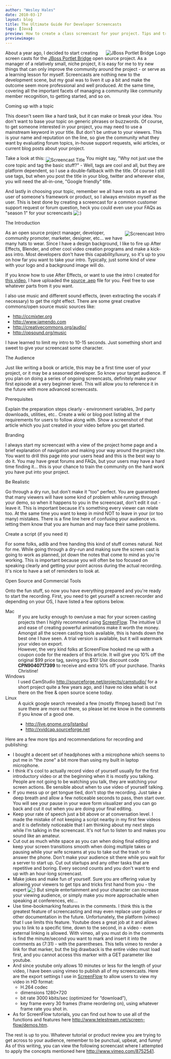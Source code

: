 ```yaml
---
author: "Wesley Hales"
date: 2010-03-17
layout: blog
title: The Ultimate Guide For Developer Screencasts
tags: [Java]
preview: How to create a class screencast for your project. Tips and tricks I've used while creating videos for my projects at JBoss.
previewimage:
---
```


<p><img alt="JBoss Portlet Bridge Logo" align="right" src="/images/jroller/jbossportletbridge_logo.gif"/> About a year ago, I decided to start creating screen casts for the <a href="http://jboss.org/portletbridge" target="_blank">JBoss Portlet Bridge</a> open source project. As a manager of a relatively small, niche project, it is easy for me to try new things that can only improve the community around the project &#45; or serve as a learning lesson for myself. Screencasts are nothing new to the development scene, but my goal was to liven it up a bit and make the outcome seem more professional and well produced. At the same time, covering all the important facets of managing a community like community member recognition, to getting started, and so on.</p> 

<p class="pTitle">Coming up with a topic</p> 
<p>This doesn't seem like a hard task, but it can make or break your idea. You don't want to base your topic on generic phrases or buzzwords. Of course, to get someone interested in your project, you may need to use a mainstream keyword in your title. But don't be untrue to your viewers. This is your name and reputation on the line, so give the community what they want by evaluating forum topics, in&#45;house support requests, wiki articles, or current blog posts about your project.</p> 

<p>Take a look at this: 
<img alt="Screencast Title" align="middle" src="/images/jroller/screencast-title.gif" /> 
You might say, "Why not just use the core topic and tag the basic stuff?" &#45; Well, tags are cool and all, but they are platform dependent, so I use a double&#45;fallback with the title. Of course I still use tags, but when you post the title in your blog, twitter and wherever else, you will need the all&#45;in&#45;one, "Google friendly" title. 
</p> 

<p>And lastly in choosing your topic, remember we all have roots as an end user of someone's framework or product, so I always envision myself as the user. This is best done by creating a screencast for a common customer support request or forum question, heck you could even use your FAQs as "season 1" for your screencasts <img src="http://www.jroller.com/images/smileys/smile.gif" class="smiley" alt=":)" title=":)" /></p> 

<p class="pTitle">The Introduction</p> 
<p><a href="http://www.vimeo.com/8752541"><img alt="Screencast Intro" align="right" src="/images/jroller/intro-ss.gif" style="padding:3px"/></a>As an open source project manager, developer, community promoter, marketer, designer, etc… we have many hats to wear. Since I have a design background, I like to fire up After Effects, Blender, and other cool video creation programs and make a kick&#45;ass intro. Most developers don't have this capability/luxury, so it's up to you on how far you want to take your intro. Typically, just some kind of view with your logo and a background image will do.</p> 
<p>If you know how to use After Effects, or want to use the intro I created for <a href="http://www.vimeo.com/8752541">this video</a>, I have uploaded the <a href="http://rapidshare.com/files/364251565/BridgeIntro.zip.html">source .aep</a> file for you. Feel free to use whatever parts from it you want.</p> 
<p>I also use music and different sound effects, (even extracting the vocals if necessary) to get the right effect. There are some great creative commons/open source music sources like: 
<ul> 
<li><a href="http://ccmixter.org">http://ccmixter.org</a></li>
<li><a href="http://www.jamendo.com">http://www.jamendo.com</a></li>
<li><a href="http://creativecommons.org/audio/">http://creativecommons.org/audio/</a></li>
<li><a href="http://opsound.org/music">http://opsound.org/music</a></li>
</ul> 
I have learned to limit my intro to 10&#45;15 seconds. Just something short and sweet to give your screencast some character.
</p> 

<p class="pTitle">The Audience</p> 
<p>Just like writing a book or article, this may be a first time user of your project, or it may be a seasoned developer. So know your target audience. If you plan on doing a series of ongoing screencasts, definitely make your first episode at a very beginner level. This will allow you to reference it in the future with more advanced screencasts.</p> 

<p class="pTitle">Prerequisites</p> 
<p>Explain the preparation steps clearly &#45; environment variables, 3rd party downloads, utilities, etc.. Create a wiki or blog post listing all the requirements for users to follow along with. Show a screenshot of that article which you just created in your video before you get started.</p> 

<p class="pTitle">Branding</p><p>I always start my screencast with a view of the project home page and a brief explanation of navigation and making your way around the project site. You want to drill this page into your users head and this is the best way to do it. You may have great forums and FAQs, but your users may have a hard time finding it... this is your chance to train the community on the hard work you have put into your project.</p> 

<p class="pTitle">Be Realistic</p> 
<p>Go through a dry run, but don't make it "too" perfect. You are guaranteed that many viewers will have some kind of problem while running through your demo, so when it happens to you in the screencast, don't edit it out &#45; leave it. This is important because it's something every viewer can relate too. At the same time you want to keep in mind NOT to leave in your (or too many) mistakes. There is a fine line here of confusing your audience vs. letting them know that you are human and may face their same problems.</p> 

<p class="pTitle">Create a script (if you need it)</p> 
<p>For some folks, adlib and free handing this kind of stuff comes natural. Not for me. While going through a dry&#45;run and making sure the screen cast is going to work as planned, jot down the notes that come to mind as you're working. This is important because you will often be too focused on speaking clearly and getting your point across during the actual recording. It's nice to have a set of reminders to look at.</p> 

<p class="pTitle">Open Source and Commercial Tools</p> 
<p>Onto the fun stuff, so now you have everything prepared and you're ready to start the recording. First, you need to get yourself a screen recorder and depending on your OS, I have listed a few options below.</p> 

<dl> 
<dt>Mac</dt> 
<dd>If you are lucky enough to own/use a mac for your screen casting projects then I highly recommend using <a href="http://www.telestream.net/screen-flow/overview.htm">ScreenFlow</a>. The intuitive UI and ease of creating powerful animations make it worth the money. Amongst all the screen casting tools available, this is hands down the best one I have seen. A trial version is available, but it will watermark your video on export.<br/> 
However, the very kind folks at ScreenFlow hooked me up with a coupon code for the readers of this article. It will give you 10% off the original $99 price tag, saving you $10! Use discount code <strong>CPN9040717399</strong> to receive and extra 10% off your purchase. Thanks Christine!</dd> 
<dt>Windows</dt> 
<dd>I used CamStudio <a href="http://sourceforge.net/projects/camstudio/">http://sourceforge.net/projects/camstudio/</a> for a short project quite a few years ago, and I have no idea what is out there on the free & open source scene today.</dd> 
<dt>Linux</dt> 
<dd>A quick google search revealed a few (mostly ffmpeg based) but I'm sure there are more out there, so please let me know in the comments if you know of a good one. 
<ul> 
<li><a href="http://live.gnome.org/Istanbul">http://live.gnome.org/Istanbul</a></li>
<li><a href="http://xvidcap.sourceforge.net">http://xvidcap.sourceforge.net</a></li>
</ul> 
</dd> 
</dl> 

<p class="pTitle">Here are a few more tips and recommendations for recording and publishing:</p> 
<ul> 
<li>I bought a decent set of headphones with a microphone which seems to put me in "the zone" a bit more than using my built in laptop microphone.</li> 
<li><img alt="" align="right" src="/images/jroller/you-video.gif"/>I think it's cool to actually record video of yourself usually for the first introductory video or at the beginning when it is mostly you talking. People are not going to be watching you talk, they are watching your screen actions. Be sensible about when to use video of yourself talking.</li> 
<li>If you mess up or get tongue tied, don't stop the recording. Just take a deep breath and allow a few noticeable seconds to pass, then start over. You will see your pause in your wave form visualizer and you can go back and cut it out when you are doing your final editing.</li> 
<li>Keep your rate of speech just a bit above or at conversation level. I made the mistake of not keeping a script nearby in my first few videos and it is definitely noticeable that I am thinking about my next steps while I'm talking in the screencast. It's not fun to listen to and makes you sound like an amateur. 
</li> 
<li><img alt="" align="left" src="/images/jroller/waveform.gif" style="padding:0 20px 0 0"/>Cut out as much white space as you can when doing final editing and keep your screen transitions smooth when doing multiple takes or pausing while your wife screams at you to take out the trash or to answer the phone. Don't make your audience sit there while you wait for a server to start up. Cut out startups and any other tasks that are repetitive and boring. Every second counts and you don't want to end up with an hour&#45;long screencast. 
</li> 
<li>Make jokes and make fun of yourself. Sure you are offering value by allowing your viewers to get tips and tricks first hand from you &#45; the expert <img src="http://www.jroller.com/images/smileys/wink.gif" class="smiley" alt=";)" title=";)" /> But simple entertainment and your character can increase your viewing audience, or simply make you more approachable when speaking at conferences, etc...</li> 
<li><img alt="" align="right" src="/images/jroller/timemark.gif"/>Use time&#45;bookmarking features in the comments. I think this is the greatest feature of screencasting and may even replace user guides or other documentation in the future. Unfortunately, the platform (vimeo) that I use limits this feature. Youtube does a great job at it and allows you to link to a specific time, down to the second, in a video &#45; even external linking is allowed. With vimeo, all you must do in the comments is find the minute/second you want to mark and insert it into the comments as (7:31) &#45; with the parentheses. This tells vimeo to render a link for that marker, but the big drawback is the entire video must load first, and you cannot access this marker with a GET parameter like youtube.</li> 
<li>And since youtube only allows 10 minutes or less for the length of your video, I have been using vimeo to publish all of my screencasts. Here are the export settings I use in <a href="http://www.telestream.net/screen-flow/overview.htm">ScreenFlow</a> to allow users to view my video in HD format: 
<ul> 
<li>H.264 codec</li> 
<li>dimensions 1280×720</li> 
<li>bit rate 3000 kbits/sec (optimized for “download”),</li> 
<li> 
key frame every 30 frames (frame reordering on), using whatever frame rate you shot in.</li> 
</ul> 
</li> 
<li>As for ScreenFlow tutorials, you can find out how to use all of the functions and features here <a href="http://www.telestream.net/screen-flow/demos.htm">http://www.telestream.net/screen-flow/demos.htm</a>.</li> 
</ul> 

<p>The rest is up to you. Whatever tutorial or product review you are trying to get across to your audience, remember to be punctual, upbeat, and funny! As of this writing, you can view the following screencast where I attempted to apply the concepts mentioned here <a href="http://www.vimeo.com/8752541">http://www.vimeo.com/8752541</a>.</p>

